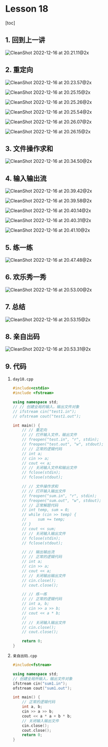 # Lesson 18

[toc]

## 1. 回到上一讲

![CleanShot 2022-12-16 at 20.21.11@2x](Lesson%2018.assets/CleanShot%202022-12-16%20at%2020.21.11@2x.png)

## 2. 重定向

![CleanShot 2022-12-16 at 20.23.57@2x](Lesson%2018.assets/CleanShot%202022-12-16%20at%2020.23.57@2x.png)

![CleanShot 2022-12-16 at 20.25.15@2x](Lesson%2018.assets/CleanShot%202022-12-16%20at%2020.25.15@2x.png)

![CleanShot 2022-12-16 at 20.25.26@2x](Lesson%2018.assets/CleanShot%202022-12-16%20at%2020.25.26@2x.png)

![CleanShot 2022-12-16 at 20.25.54@2x](Lesson%2018.assets/CleanShot%202022-12-16%20at%2020.25.54@2x.png)

![CleanShot 2022-12-16 at 20.26.07@2x](Lesson%2018.assets/CleanShot%202022-12-16%20at%2020.26.07@2x.png)

![CleanShot 2022-12-16 at 20.26.15@2x](Lesson%2018.assets/CleanShot%202022-12-16%20at%2020.26.15@2x.png)

## 3. 文件操作求和

![CleanShot 2022-12-16 at 20.34.50@2x](Lesson%2018.assets/CleanShot%202022-12-16%20at%2020.34.50@2x.png)

## 4. 输入输出流

![CleanShot 2022-12-16 at 20.39.42@2x](Lesson%2018.assets/CleanShot%202022-12-16%20at%2020.39.42@2x.png)

![CleanShot 2022-12-16 at 20.39.58@2x](Lesson%2018.assets/CleanShot%202022-12-16%20at%2020.39.58@2x.png)

![CleanShot 2022-12-16 at 20.40.14@2x](Lesson%2018.assets/CleanShot%202022-12-16%20at%2020.40.14@2x.png)

![CleanShot 2022-12-16 at 20.40.31@2x](Lesson%2018.assets/CleanShot%202022-12-16%20at%2020.40.31@2x.png)

![CleanShot 2022-12-16 at 20.41.10@2x](Lesson%2018.assets/CleanShot%202022-12-16%20at%2020.41.10@2x.png)

## 5. 练一练

![CleanShot 2022-12-16 at 20.47.48@2x](Lesson%2018.assets/CleanShot%202022-12-16%20at%2020.47.48@2x.png)

## 6. 欢乐秀一秀

![CleanShot 2022-12-16 at 20.53.00@2x](Lesson%2018.assets/CleanShot%202022-12-16%20at%2020.53.00@2x.png)

## 7. 总结

![CleanShot 2022-12-16 at 20.53.15@2x](Lesson%2018.assets/CleanShot%202022-12-16%20at%2020.53.15@2x.png)

## 8. 亲自出码

![CleanShot 2022-12-16 at 20.53.31@2x](Lesson%2018.assets/CleanShot%202022-12-16%20at%2020.53.31@2x.png)

## 9. 代码

1. `day18.cpp`

   ```cpp
   #include<cstdio>
   #include <fstream>
   
   using namespace std;
   // // 创建全局的输入，输出文件对象
   // ifstream cin("test1.in");
   // ofstream cout("test1.out");
   
   int main() {
       // // 重定向
       // // 打开输入文件，输出文件
       // freopen("test.in", "r", stdin);
       // freopen("test.out", "w", stdout);
       // // 正常的逻辑代码
       // int a;
       // cin >> a;
       // cout << a;
       // // 关闭输入文件和输出文件
       // fclose(stdin);
       // fclose(stdout);
   
       // // 文件操作求和
       // // 打开输入输出文件
       // freopen("sum.in", "r", stdin);
       // freopen("sum.out", "w", stdout);
       // // 正常解题代码
       // int temp, sum = 0;
       // while (cin >> temp) {
       //     sum += temp;
       // }
       // cout << sum;
       // // 关闭输入输出文件
       // fclose(stdin);
       // fclose(stdout);
   
       // // 输出输出流
       // // 正常的逻辑代码
       // int a;
       // cin >> a;
       // cout << a;
       // // 关闭输出输出文件
       // cin.close();
       // cout.close();
   
       // // 练一练
       // // 正常的逻辑代码
       // int a, b;
       // cin >> a >> b;
       // cout << a * b;
       //
       // // 关闭输入输出文件
       // cin.close();
       // cout.close();
   
       return 0;
   }
   ```

2. `亲自出码.cpp`

   ```cpp
   #include<fstream>
   
   using namespace std;
   // 创建全局所输入，输出文件对象
   ifstream cin("sum1.in");
   ofstream cout("sum1.out");
   
   int main() {
       // 正常的逻辑代码
       int a, b;
       cin >> a >> b;
       cout << a * a + b * b;
       // 关闭输入输出文件
       cin.close();
       cout.close();
       return 0;
   }
   ```